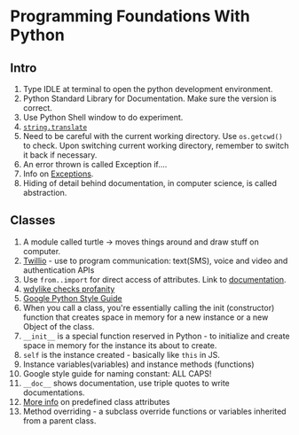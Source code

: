 # Programming Foundations With Python

## Intro
1. Type IDLE at terminal to open the python development environment.
1. Python Standard Library for Documentation. Make sure the version is correct.
1. Use Python Shell window to do experiment.
1. [`string.translate`](http://www.tutorialspoint.com/python/string_translate.htm)
1. Need to be careful with the current working directory. Use `os.getcwd()` to check. Upon switching current working directory, remember to switch it back if necessary.
1. An error thrown is called Exception if.... 
1. Info on [Exceptions](http://www.tutorialspoint.com/python/python_exceptions.htm).
1. Hiding of detail behind documentation, in computer science, is called abstraction.


## Classes
1. A module called turtle -> moves things around and draw stuff on computer.
1. [Twillio](https://www.twilio.com/docs/libraries/python) - use to program communication: text(SMS), voice and video and authentication APIs 
1. Use `from..import` for direct access of attributes. Link to [documentation](http://www.tutorialspoint.com/python/python_modules.htm).
1. [wdylike checks profanity](http://www.wdylike.appspot.com/?q=shit)
1. [Google Python Style Guide](https://google.github.io/styleguide/pyguide.html)
1. When you call a class, you're essentially calling the init (constructor) function that creates space in memory for a new instance or a new Object of the class.
1. `__init__` is a special function reserved in Python - to initialize and create space in memory for the instance its about to create.
1. `self` is the instance created - basically like `this` in JS.
1. Instance variables(variables) and instance methods (functions)
1. Google style guide for naming constant: ALL CAPS!
1. `__doc__` shows documentation, use triple quotes to write documentations.
1. [More info](http://www2.lib.uchicago.edu/keith/courses/python/class/5/) on predefined class attributes
1.  Method overriding - a subclass override functions or variables inherited from a parent class.